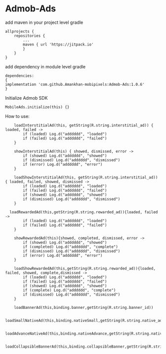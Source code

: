 # Admob-Ads
add maven in your project level gradle
````
allprojects {
	repositories {
		...
		maven { url 'https://jitpack.io' 
		}
	}
}
````
add dependency in module level gradle
````
dependencies:
{
implementation 'com.github.Amankhan-mobipixels:Admob-Ads:1.0.6'
}
````
Initialize Admob SDK
````
MobileAds.initialize(this) {}
````
How to use:

        loadInterstitialAd(this, getString(R.string.interstitial_ad)) { loaded, failed ->
            if (loaded) Log.d("adddddd", "loaded")
            if (failed) Log.d("adddddd", "failed")
        }

        showInterstitialAd(this) { showed, dismissed, error ->
            if (showed) Log.d("adddddd", "showed")
            if (dismissed) Log.d("adddddd", "dismissed")
            if (error) Log.d("adddddd", "error")
        }

        loadShowInterstitialAd(this, getString(R.string.interstitial_ad)) { loaded, failed, showed, dismissed ->
            if (loaded) Log.d("adddddd", "loaded")
            if (failed) Log.d("adddddd", "failed")
            if (showed) Log.d("adddddd", "showed")
            if (dismissed) Log.d("adddddd", "dismissed")
        }

      loadRewardedAd(this,getString(R.string.rewarded_ad)){loaded, failed ->
            if (loaded) Log.d("adddddd", "loaded")
            if (failed) Log.d("adddddd", "failed")
        }
	
        showRewardedAd(this){showed, completed, dismissed, error ->
            if (showed) Log.d("adddddd", "showed")
            if (completed) Log.d("adddddd", "complete")
            if (dismissed) Log.d("adddddd", "dismissed") 
            if (error) Log.d("adddddd", "error")
        }
	
        loadShowRewardedAd(this,getString(R.string.rewarded_ad)){loaded, failed, showed, complete,dismissed ->
            if (loaded) Log.d("adddddd", "loaded")
            if (failed) Log.d("adddddd", "failed")
            if (showed) Log.d("adddddd", "showed")
            if (complete) Log.d("adddddd", "complete")
            if (dismissed) Log.d("adddddd", "dismissed")
        }

        loadBannerAd(this,binding.banner,getString(R.string.banner_id))
	
        loadSmallNativeAd(this,binding.nativeSmall,getString(R.string.native_ad))
	
        loadAdvanceNativeAd(this,binding.nativeAdvance,getString(R.string.native_ad))
	
        loadCollapsibleBannerAd(this,binding.collapsibleBanner,getString(R.string.collapsible_id))
	
